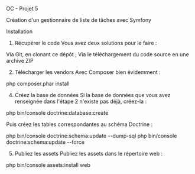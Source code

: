 OC - Projet 5


Création d'un gestionnaire de liste de tâches avec Symfony

Installation
1. Récupérer le code
Vous avez deux solutions pour le faire :

Via Git, en clonant ce dépôt ;
Via le téléchargement du code source en une archive ZIP

2. Télécharger les vendors
Avec Composer bien évidemment :

php composer.phar install

4. Créez la base de données
Si la base de données que vous avez renseignée dans l'étape 2 n'existe pas déjà, créez-la :

php bin/console doctrine:database:create

Puis créez les tables correspondantes au schéma Doctrine :

php bin/console doctrine:schema:update --dump-sql
php bin/console doctrine:schema:update --force

5. Publiez les assets
Publiez les assets dans le répertoire web :

php bin/console assets:install web
